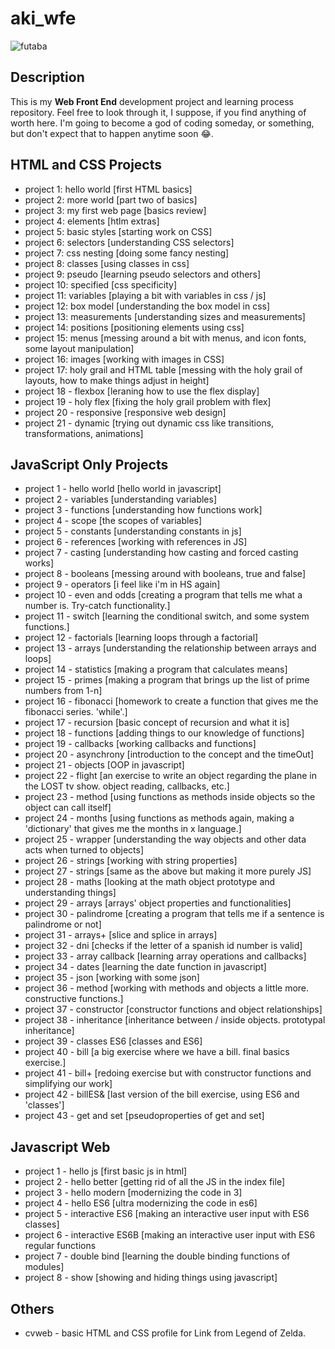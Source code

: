 # aki_wfe

![futaba](https://vignette.wikia.nocookie.net/megamitensei/images/d/df/PQ2_Futaba_Sakura.png/revision/latest/scale-to-width-down/300?cb=20180901214125)

## Description 

This is my **Web Front End** development project and learning process repository. Feel free to look through it, I suppose, if you find anything of worth here. I'm going to become a god of coding someday, or something, but don't expect that to happen anytime soon 😂.

## HTML and CSS Projects

- project 1: hello world [first HTML basics]
- project 2: more world [part two of basics]
- project 3: my first web page [basics review]
- project 4: elements [htlm extras]
- project 5: basic styles [starting work on CSS]
- project 6: selectors [understanding CSS selectors]
- project 7: css nesting [doing some fancy nesting]
- project 8: classes [using classes in css]
- project 9: pseudo [learning pseudo selectors and others]
- project 10: specified [css specificity]
- project 11: variables [playing a bit with variables in css / js]
- project 12: box model [understanding the box model in css]
- project 13: measurements [understanding sizes and measurements]
- project 14: positions [positioning elements using css]
- project 15: menus [messing around a bit with menus, and icon fonts, some layout manipulation]
- project 16: images [working with images in CSS]
- project 17: holy grail and HTML table [messing with the holy grail of layouts, how to make things adjust in height]
- project 18 - flexbox [leraning how to use the flex display]
- project 19 - holy flex [fixing the holy grail problem with flex]
- project 20 - responsive [responsive web design]
- project 21 - dynamic [trying out dynamic css like transitions, transformations, animations]

## JavaScript Only Projects

- project 1 - hello world [hello world in javascript]
- project 2 - variables [understanding variables]
- project 3 - functions [understanding how functions work]
- project 4 - scope [the scopes of variables]
- project 5 - constants [understanding constants in js]
- project 6 - references [working with references in JS]
- project 7 - casting [understanding how casting and forced casting works]
- project 8 - booleans [messing around with booleans, true and false]
- project 9 - operators [i feel like i'm in HS again]
- project 10 - even and odds [creating a program that tells me what a number is. Try-catch functionality.]
- project 11 - switch [learning the conditional switch, and some system functions.]
- project 12 - factorials [learning loops through a factorial]
- project 13 - arrays [understanding the relationship between arrays and loops]
- project 14 - statistics [making a program that calculates means]
- project 15 - primes [making a program that brings up the list of prime numbers from 1-n]
- project 16 - fibonacci [homework to create a function that gives me the fibonacci series. 'while'.]
- project 17 - recursion [basic concept of recursion and what it is]
- project 18 - functions [adding things to our knowledge of functions]
- project 19 - callbacks [working callbacks and functions]
- project 20 - asynchrony [introduction to the concept and the timeOut]
- project 21 - objects [OOP in javascript]
- project 22 - flight [an exercise to write an object regarding the plane in the LOST tv show. object reading, callbacks, etc.]
- project 23 - method [using functions as methods inside objects so the object can call itself]
- project 24 - months [using functions as methods again, making a 'dictionary' that gives me the months in x language.]
- project 25 - wrapper [understanding the way objects and other data acts when turned to objects]
- project 26 - strings [working with string properties]
- project 27 - strings [same as the above but making it more purely JS]
- project 28 - maths [looking at the math object prototype and understanding things]
- project 29 - arrays [arrays' object properties and functionalities]
- project 30 - palindrome [creating a program that tells me if a sentence is palindrome or not]
- project 31 - arrays+ [slice and splice in arrays]
- project 32 - dni [checks if the letter of a spanish id number is valid]
- project 33 - array callback [learning array operations and callbacks]
- project 34 - dates [learning the date function in javascript]
- project 35 - json [working with some json]
- project 36 - method [working with methods and objects a little more. constructive functions.]
- project 37 - constructor [constructor functions and object relationships]
- project 38 - inheritance [inheritance between / inside objects. prototypal inheritance]
- project 39 - classes ES6 [classes and ES6]
- project 40 - bill [a big exercise where we have a bill. final basics exercise.]
- project 41 - bill+ [redoing exercise but with constructor functions and simplifying our work]
- project 42 - billES& [last version of the bill exercise, using ES6 and 'classes']
- project 43 - get and set [pseudoproperties of get and set]

## Javascript Web

- project 1 - hello js [first basic js in html]
- project 2 - hello better [getting rid of all the JS in the index file]
- project 3 - hello modern [modernizing the code in 3]
- project 4 - hello ES6 [ultra modernizing the code in es6]
- project 5 - interactive ES6 [making an interactive user input with ES6 classes]
- project 6 - interactive ES6B [making an interactive user input with ES6 regular functions
- project 7 - double bind [learning the double binding functions of modules]
- project 8 - show [showing and hiding things using javascript]

## Others

- cvweb - basic HTML and CSS profile for Link from Legend of Zelda.